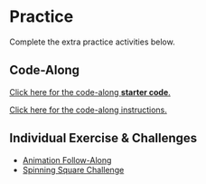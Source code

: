 # Practice
Complete the extra practice activities below.

## Code-Along
[Click here for the code-along **starter code**.](https://replit.com/@HylandOutreach/PresidentsStart#index.html)

[Click here for the code-along instructions.](PresidentsFollowAlong.md)

## Individual Exercise & Challenges
- [Animation Follow-Along](AnimationFollowAlong.md)
- [Spinning Square Challenge](SpinningSquareChallenge.md)
